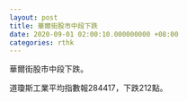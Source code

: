 ```yaml
---
layout: post
title: 華爾街股市中段下跌
date: 2020-09-01 02:00:10.000000000 +08:00
categories: rthk
---
```


華爾街股市中段下跌。

道瓊斯工業平均指數報284417，下跌212點。
